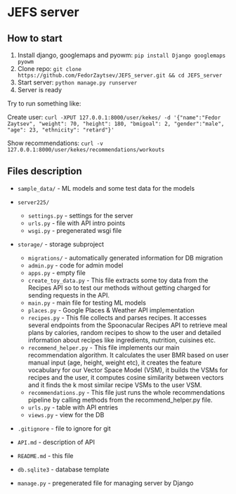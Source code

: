 # JEFS server

## How to start

1. Install django, googlemaps and pyowm: `pip install Django googlemaps pyowm`
2. Clone repo:
`git clone https://github.com/FedorZaytsev/JEFS_server.git && cd JEFS_server`
3. Start server: `python manage.py runserver`
4. Server is ready

Try to run something like:

Create user:
`curl -XPUT 127.0.0.1:8000/user/kekes/ -d '{"name":"Fedor Zaytsev", "weight": 70, "height": 180, "bmigoal": 2, "gender":"male", "age": 23, "ethnicity": "retard"}'`

Show recommendations:
`curl -v 127.0.0.1:8000/user/kekes/recommendations/workouts`

## Files description
 - `sample_data/` - ML models and some test data for the models
 - `server225/`
   - `settings.py` - settings for the server
   - `urls.py` - file with API intro points
   - `wsgi.py` - pregenerated wsgi file
 - `storage/` - storage subproject
   - `migrations/` - automatically generated information for DB migration
   - `admin.py` - code for admin model
   - `apps.py` - empty file
   - `create_toy_data.py` - This file extracts some toy data from the Recipes API so to test our methods without
getting charged for sending requests in the API.
   - `main.py` - main file for testing ML models
   - `places.py` - Google Places & Weather API implementation
   - `recipes.py` - This file collects and parses recipes. It accesses several endpoints from the Spoonacular Recipes API to retrieve meal plans by calories, random recipes to show to the user and detailed information about recipes like ingredients, nutrition, cuisines etc.
   - `recommend_helper.py` - This file implements our main recommendation algorithm. It calculates the user BMR based on user manual input (age, height, weight etc), it creates the feature vocabulary for our Vector Space Model (VSM), it builds the VSMs for recipes and the user, it computes cosine similarity between vectors and it finds the k most similar recipe VSMs to the user VSM.
   - `recommendations.py` - This file just runs the whole recommendations pipeline by calling methods
from the recommend_helper.py file.
   - `urls.py` - table with API entries
   - `views.py` - view for the DB

  - `.gitignore` - file to ignore for git
  - `API.md` - description of API
  - `README.md` - this file
  - `db.sqlite3` - database template
  - `manage.py` - pregenerated file for managing server by Django

